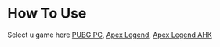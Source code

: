 # How To Use


Select u game here
[PUBG PC](pubgpc-recoil.md), [Apex Legend](apex-recoil.md), [Apex Legend AHK](apexahk.md)
